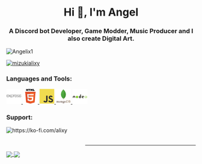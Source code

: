 <h1 align="center">Hi 👋, I'm Angel</h1>
<h3 align="center">A Discord bot Developer, Game Modder, Music Producer and I also create Digital Art.</h3>

<p align="left"> <img src="https://komarev.com/ghpvc/?username=Angelix1&label=Profile%20views&color=0e75b6&style=flat" alt="Angelix1" /> </p>

<p align="left"> <a href="https://twitter.com/AngelTheWolfy" target="blank"><img src="https://img.shields.io/twitter/follow/AngelTheWolfy?logo=twitter&style=for-the-badge" alt="mizukialixy" /></a> </p>

<h3 align="left">Languages and Tools:</h3>
<p align="left"> 
<a href="https://expressjs.com" target="_blank" rel="noreferrer"> <img src="https://raw.githubusercontent.com/devicons/devicon/master/icons/express/express-original-wordmark.svg" alt="express" width="40" height="40"/> </a> 
<a href="https://www.w3.org/html/" target="_blank" rel="noreferrer"> <img src="https://raw.githubusercontent.com/devicons/devicon/master/icons/html5/html5-original-wordmark.svg" alt="html5" width="40" height="40"/> </a> 
<a href="https://developer.mozilla.org/en-US/docs/Web/JavaScript" target="_blank" rel="noreferrer"> <img src="https://raw.githubusercontent.com/devicons/devicon/master/icons/javascript/javascript-original.svg" alt="javascript" width="40" height="40"/> </a> 
<a href="https://www.mongodb.com/" target="_blank" rel="noreferrer"> <img src="https://raw.githubusercontent.com/devicons/devicon/master/icons/mongodb/mongodb-original-wordmark.svg" alt="mongodb" width="40" height="40"/> </a> <a href="https://nodejs.org" target="_blank" rel="noreferrer"> <img src="https://raw.githubusercontent.com/devicons/devicon/master/icons/nodejs/nodejs-original-wordmark.svg" alt="nodejs" width="40" height="40"/> </a> 
</p>

<h3 align="left">Support:</h3>
<p>
<!-- <a href="https://www.buymeacoffee.com/alixy"> <img align="left" src="https://cdn.buymeacoffee.com/buttons/v2/default-yellow.png" height="50" width="210" alt=" buymeacoffee.com/alixy" /></a> -->
<a href="https://ko-fi.com/angelix1"> <img align="left" src="https://cdn.ko-fi.com/cdn/kofi3.png?v=3" height="50" width="210" alt="https://ko-fi.com/alixy" /></a></p><br><br>

---
<!-- https://ko-fi.com/angelix1 -->
<a href="https://github.com/Angelix1">
  <img align="center" src="https://github-readme-stats.vercel.app/api?username=Angelix1&show_icons=true&hide_border=true&count_private=true&theme=tokyonight" />
</a>
<a href="https://github.com/Angelix1">
  <img align="center" src="https://github-readme-stats.vercel.app/api/top-langs/?username=Angelix1&hide_border=true&layout=compact&theme=tokyonight" />
</a>
